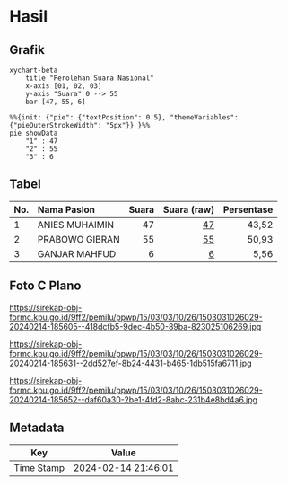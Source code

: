 # Hasil

## Grafik

```mermaid
xychart-beta
    title "Perolehan Suara Nasional"
    x-axis [01, 02, 03]
    y-axis "Suara" 0 --> 55
    bar [47, 55, 6]
```

```mermaid
%%{init: {"pie": {"textPosition": 0.5}, "themeVariables": {"pieOuterStrokeWidth": "5px"}} }%%
pie showData
    "1" : 47
    "2" : 55
    "3" : 6
```

## Tabel

| No. | Nama Paslon    | Suara | Suara (raw) | Persentase |
|:--- |:-------------- | -----:| -----------:| ----------:|
| 1   | ANIES MUHAIMIN | 47    | [47][p-1]   | 43,52      |
| 2   | PRABOWO GIBRAN | 55    | [55][p-2]   | 50,93      |
| 3   | GANJAR MAHFUD  | 6     | [6][p-3]    | 5,56       |


[p-1]: https://github.com/gigit-pemilu/pemilu-2024/blob/main/pilpres/hitung-suara/sub/15-jambi/sub/03-sarolangun/sub/03-sarolangun/sub/1026-aur-gading/sub/029-tps/sub/paslon-1.txt
[p-2]: https://github.com/gigit-pemilu/pemilu-2024/blob/main/pilpres/hitung-suara/sub/15-jambi/sub/03-sarolangun/sub/03-sarolangun/sub/1026-aur-gading/sub/029-tps/sub/paslon-2.txt
[p-3]: https://github.com/gigit-pemilu/pemilu-2024/blob/main/pilpres/hitung-suara/sub/15-jambi/sub/03-sarolangun/sub/03-sarolangun/sub/1026-aur-gading/sub/029-tps/sub/paslon-3.txt

## Foto C Plano

https://sirekap-obj-formc.kpu.go.id/9ff2/pemilu/ppwp/15/03/03/10/26/1503031026029-20240214-185605--418dcfb5-9dec-4b50-89ba-823025106269.jpg

https://sirekap-obj-formc.kpu.go.id/9ff2/pemilu/ppwp/15/03/03/10/26/1503031026029-20240214-185631--2dd527ef-8b24-4431-b465-1db515fa6711.jpg

https://sirekap-obj-formc.kpu.go.id/9ff2/pemilu/ppwp/15/03/03/10/26/1503031026029-20240214-185652--daf60a30-2be1-4fd2-8abc-231b4e8bd4a6.jpg


## Metadata

| Key        | Value               |
| ---------- | ------------------- |
| Time Stamp | 2024-02-14 21:46:01 |



